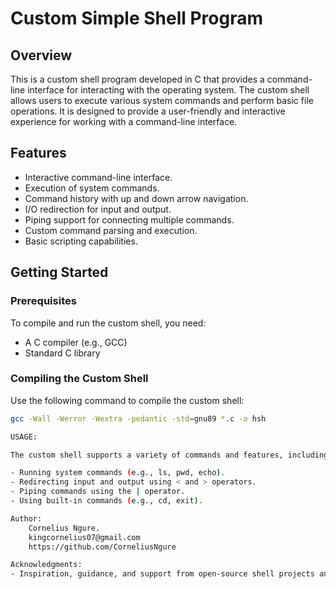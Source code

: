 # Custom Simple Shell Program

## Overview

This is a custom shell program developed in C that provides a command-line interface for interacting with the operating system. The custom shell allows users to execute various system commands and perform basic file operations. It is designed to provide a user-friendly and interactive experience for working with a command-line interface.

## Features

- Interactive command-line interface.
- Execution of system commands.
- Command history with up and down arrow navigation.
- I/O redirection for input and output.
- Piping support for connecting multiple commands.
- Custom command parsing and execution.
- Basic scripting capabilities.

## Getting Started

### Prerequisites

To compile and run the custom shell, you need:
- A C compiler (e.g., GCC)
- Standard C library

### Compiling the Custom Shell

Use the following command to compile the custom shell:

```bash
gcc -Wall -Werror -Wextra -pedantic -std=gnu89 *.c -o hsh

USAGE:

The custom shell supports a variety of commands and features, including:

- Running system commands (e.g., ls, pwd, echo).
- Redirecting input and output using < and > operators.
- Piping commands using the | operator.
- Using built-in commands (e.g., cd, exit).

Author:
	Cornelius Ngure.
	kingcornelius07@gmail.com
	https://github.com/CorneliusNgure

Acknowledgments:
- Inspiration, guidance, and support from open-source shell projects and the alx Africa community.

